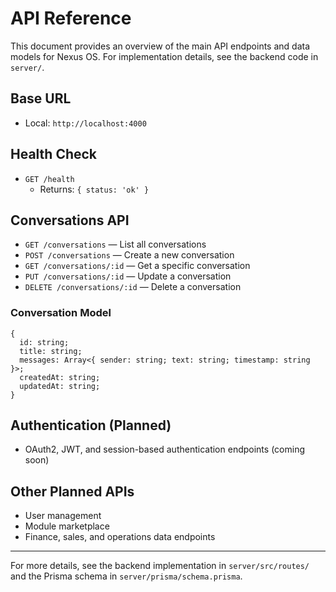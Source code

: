 # API Reference

This document provides an overview of the main API endpoints and data models for Nexus OS. For implementation details, see the backend code in `server/`.

## Base URL
- Local: `http://localhost:4000`

## Health Check
- `GET /health`
  - Returns: `{ status: 'ok' }`

## Conversations API
- `GET /conversations` — List all conversations
- `POST /conversations` — Create a new conversation
- `GET /conversations/:id` — Get a specific conversation
- `PUT /conversations/:id` — Update a conversation
- `DELETE /conversations/:id` — Delete a conversation

### Conversation Model
```
{
  id: string;
  title: string;
  messages: Array<{ sender: string; text: string; timestamp: string }>;
  createdAt: string;
  updatedAt: string;
}
```

## Authentication (Planned)
- OAuth2, JWT, and session-based authentication endpoints (coming soon)

## Other Planned APIs
- User management
- Module marketplace
- Finance, sales, and operations data endpoints

---

For more details, see the backend implementation in `server/src/routes/` and the Prisma schema in `server/prisma/schema.prisma`. 
